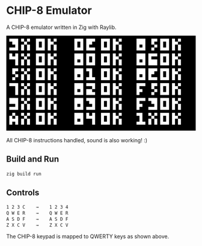 # CHIP-8 Emulator

A CHIP-8 emulator written in Zig with Raylib.

![Screenshot](screenshot.png)

All CHIP-8 instructions handled, sound is also working! :)

## Build and Run

```bash
zig build run
```

## Controls

```
1 2 3 C    →    1 2 3 4
Q W E R    →    Q W E R  
A S D F    →    A S D F
Z X C V    →    Z X C V
```

The CHIP-8 keypad is mapped to QWERTY keys as shown above.

